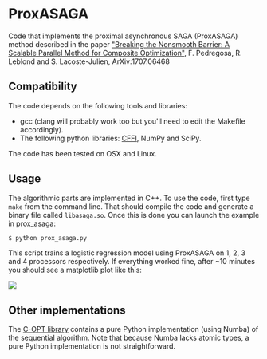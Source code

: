 # ProxASAGA

Code that implements the proximal asynchronous SAGA (ProxASAGA) method described in the paper
    ["Breaking the Nonsmooth Barrier: A Scalable Parallel Method for Composite Optimization"](1707.06468), F. Pedregosa, R. Leblond and S. Lacoste-Julien, ArXiv:1707.06468

## Compatibility

The code depends on the following tools and libraries:
  * gcc (clang will probably work too but you'll need to edit the Makefile accordingly).
  * The following python libraries: [CFFI](https://pypi.python.org/pypi/cffi?), NumPy and SciPy.

The code has been tested on OSX and Linux.

## Usage

The algorithmic parts are implemented in C++. To use the code, first type `make` from the command line. That should compile the code and generate a binary file called ```libasaga.so```. Once this is done you can launch the example in prox_asaga:

```bash
$ python prox_asaga.py
```
This script trains a logistic regression model using ProxASAGA on 1, 2, 3 and 4 processors respectively. If everything worked fine, after ~10 minutes you should see a matplotlib plot like this:

![](https://raw.githubusercontent.com/fabianp/ProxASAGA/master/doc/proxasaga_screenshot.png)

## Other implementations

The [C-OPT library](http://copt.bianp.net) contains a pure Python implementation (using Numba) of the sequential algorithm. Note that because Numba lacks atomic types, a pure Python implementation is not straightforward.
